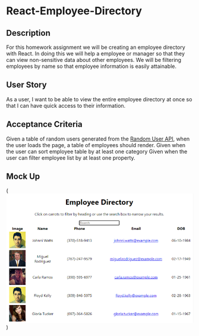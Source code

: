 # React-Employee-Directory

## Description
For this homework assignment we will be creating an employee directory with React. In doing this we will help a employee or manager so that they can view non-sensitive data about other employees. We will be filtering employees by name so that employee information is easily attainable. 

## User Story
As a user, I want to be able to view the entire employee directory at once so that I can have quick access to their information.

## Acceptance Criteria
Given a table of random users generated from the [Random User API](https://randomuser.me/), when the user loads the page, a table of employees should render. 
Given when the user can sort employee table by at least one category
Given when the user can filter employee list by at least one property.

## Mock Up
(![This is what my page looks like ](src/Assets/dashboard.png))
